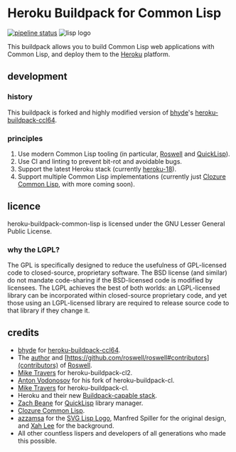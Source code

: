 # Heroku Buildpack for Common Lisp

[![pipeline status](https://gitlab.com/duncan-bayne/heroku-buildpack-common-lisp/badges/master/pipeline.svg)](https://gitlab.com/duncan-bayne/heroku-buildpack-common-lisp/commits/master) ![lisp logo](https://gitlab.com/duncan-bayne/heroku-buildpack-common-lisp/raw/master/assets/lisp-lizard-with-text.svg)

This buildpack allows you to build Common Lisp web applications with Common Lisp, and deploy them to the [Heroku](https://heroku.com/) platform.

## development

### history

This buildpack is forked and highly modified version of [bhyde](https://github.com/bhyde)'s [heroku-buildpack-ccl64](https://github.com/bhyde/heroku-buildpack-ccl64).

### principles

1. Use modern Common Lisp tooling (in particular, [Roswell](https://github.com/roswell/roswell) and [QuickLisp](http://www.quicklisp.org/)).
2. Use CI and linting to prevent bit-rot and avoidable bugs.
3. Support the latest Heroku stack (currently [heroku-18](https://devcenter.heroku.com/articles/heroku-18-stack)).
4. Support multiple Common Lisp implementations (currently just [Clozure Common Lisp](http://ccl.clozure.com/), with more coming soon).

## licence
heroku-buildpack-common-lisp is licensed under the GNU Lesser General Public License.

### why the LGPL?
The GPL is specifically designed to reduce the usefulness of GPL-licensed code to closed-source, proprietary software. The BSD license (and similar) do not mandate code-sharing if the BSD-licensed code is modified by licensees. The LGPL achieves the best of both worlds: an LGPL-licensed library can be incorporated within closed-source proprietary code, and yet those using an LGPL-licensed library are required to release source code to that library if they change it.

## credits
* [bhyde](https://github.com/bhyde) for [heroku-buildpack-ccl64](https://github.com/bhyde/heroku-buildpack-ccl64).
* The [author](https://github.com/roswell/roswell#author) and [https://github.com/roswell/roswell#contributors](contributors) of [Roswell](https://github.com/roswell/roswell).
* [Mike Travers](hyperphor.com) for heroku-buildpack-cl2.
* [Anton Vodonosov](https://github.com/avodonosov) for his fork of heroku-buildpack-cl.
* [Mike Travers](hyperphor.com) for heroku-buildpack-cl.
* Heroku and their new [Buildpack-capable stack](http://devcenter.heroku.com/articles/buildpacks).
* [Zach Beane](https://github.com/xach) for [QuickLisp](http://www.quicklisp.org/) library manager.
* [Clozure Common Lisp](http://ccl.clozure.com/).
* [azzamsa](https://github.com/azzamsa) for the [SVG Lisp Logo](https://github.com/azzamsa/lisp-logo), Manfred Spiller for the original design, and [Xah Lee](http://xahlee.info/) for the background.
* All other countless lispers and developers of all generations who made this possible.
